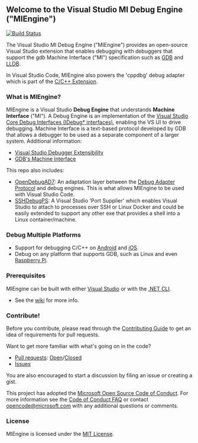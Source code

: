 ## Welcome to the Visual Studio MI Debug Engine ("MIEngine")

[![Build Status](https://dev.azure.com/ms/MIEngine/_apis/build/status/Microsoft.MIEngine?branchName=main)](https://dev.azure.com/ms/MIEngine/_build/latest?definitionId=98&branchName=main)

The Visual Studio MI Debug Engine ("MIEngine") provides an open-source Visual Studio extension that enables debugging with debuggers that support the gdb Machine Interface ("MI")
specification such as [GDB](http://www.gnu.org/software/gdb/) and [LLDB](http://lldb.llvm.org/).

In Visual Studio Code, MIEngine also powers the 'cppdbg' debug adapter which is part of the [C/C++ Extension](https://github.com/microsoft/vscode-cpptools).

### What is MIEngine?

MIEngine is a Visual Studio **Debug Engine** that understands **Machine Interface** ("MI"). A Debug Engine is an implementation of the [Visual Studio Core Debug Interfaces (IDebug* interfaces)](https://msdn.microsoft.com/en-us/library/bb146305.aspx), 
enabling the VS UI to drive debugging. Machine Interface is a text-based protocol developed by GDB that allows a debugger to be used as a separate component of a larger system. 
Additional information:
 - [Visual Studio Debugger Extensibility](https://msdn.microsoft.com/en-us/library/bb161718.aspx)
 - [GDB's Machine Interface](https://sourceware.org/gdb/onlinedocs/gdb/GDB_002fMI.html)

This repo also includes:
* [OpenDebugAD7](https://github.com/microsoft/MIEngine/tree/main/src/OpenDebugAD7): An adaptation layer between the [Debug Adapter Protocol](https://microsoft.github.io/debug-adapter-protocol/) and debug engines. This is what allows MIEngine to be used with Visual Studio Code.
* [SSHDebugPS](https://github.com/microsoft/MIEngine/tree/main/src/SSHDebugPS): A Visual Studio 'Port Supplier' which enables Visual Studio to attach to processes over SSH or Linux Docker and could be easily extended to support any other exe that provides a shell into a Linux container/machine.

### Debug Multiple Platforms

* Support for debugging C/C++ on [Android](http://blogs.msdn.com/b/vcblog/archive/2014/12/12/debug-jni-android-applications-using-visual-c-cross-platform-mobile.aspx) and [iOS](http://blogs.msdn.com/b/vcblog/archive/2015/04/29/debugging-c-code-on-ios-with-visual-studio-2015.aspx).
* Debug on any platform that supports GDB, such as Linux and even [Raspberry Pi](http://blogs.msdn.com/b/vcblog/archive/2015/04/29/debug-c-code-on-linux-from-visual-studio.aspx).

### Prerequisites
MIEngine can be built with either [Visual Studio](https://visualstudio.microsoft.com/downloads/) or with the [.NET CLI](https://dotnet.microsoft.com/download/dotnet).

* See the [wiki](https://github.com/Microsoft/MIEngine/wiki) for more info.

### Contribute!
Before you contribute, please read through the [Contributing Guide](https://github.com/Microsoft/MIEngine/wiki/Contributing-Code) to get an idea of requirements for pull requests. 

Want to get more familiar with what's going on in the code?
* [Pull requests](https://github.com/Microsoft/MIEngine/pulls): [Open](https://github.com/Microsoft/MIEngine/pulls?q=is%3Aopen+is%3Apr)/[Closed](https://github.com/Microsoft/MIEngine/pulls?q=is%3Apr+is%3Aclosed)
* [Issues](https://github.com/Microsoft/MIEngine/issues)

You are also encouraged to start a discussion by filing an issue or creating a gist. 

This project has adopted the [Microsoft Open Source Code of Conduct](https://opensource.microsoft.com/codeofconduct/). For more information see the [Code of Conduct FAQ](https://opensource.microsoft.com/codeofconduct/faq/) or contact [opencode@microsoft.com](mailto:opencode@microsoft.com) with any additional questions or comments.

### License
MIEngine is licensed under the [MIT License](https://github.com/Microsoft/MIEngine/blob/main/License.txt).
